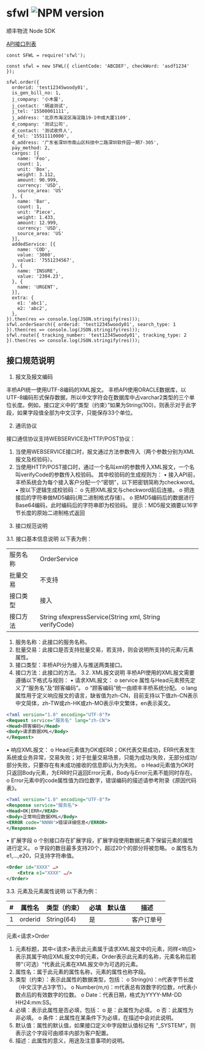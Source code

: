 # sfwl ![NPM version](https://badge.fury.io/js/sfwl.png)
顺丰物流 Node SDK

[API接口列表](https://qiao.sf-express.com/pages/developDoc/index.html?level2=296618&level3=890150&level4=973438)

```JS
const SFWL = require('sfwl');

const sfwl = new SFWL({ clientCode: 'ABCDEF', checkWord: 'asdf1234' });

sfwl.order({
  orderid: 'test12345woody01',
  is_gen_bill_no: 1,
  j_company: '小木屋',
  j_contact: '胡迪测试',
  j_tel: '15500001111',
  j_address: '北京市海淀区海淀路19-1中成大厦1109',
  d_company: '测试公司',
  d_contact: '测试收件人',
  d_tel: '15511110000',
  d_address: '广东省深圳市南山区科技中二路深圳软件园一期7-305',
  pay_method: 2,
  cargos: [{
    name: 'Foo',
    count: 1,
    unit: 'Box',
    weight: 3.112,
    amount: 90.999,
    currency: 'USD',
    source_area: 'US'
  }, {
    name: 'Bar',
    count: 1,
    unit: 'Piece',
    weight: 1.433,
    amount: 12.999,
    currency: 'USD',
    source_area: 'US'
  }],
  addedService: [{
    name: 'COD',
    value: '3000',
    value1: '7551234567',
  }, {
    name: 'INSURE',
    value: '2304.23',
  }, {
    name: 'URGENT',
  }],
  extra: {
    e1: 'abc1',
    e2: 'abc2',
  },
}).then(res => console.log(JSON.stringify(res)));
sfwl.orderSearch({ orderid: 'test12345woody01', search_type: 1 }).then(res => console.log(JSON.stringify(res)));
sfwl.route({ tracking_number: 'test12345woody01', tracking_type: 2 }).then(res => console.log(JSON.stringify(res)));
```

## 接口规范说明

1. 报文及报文编码

丰桥API统一使用UTF-8编码的XML报文。
丰桥API使用ORACLE数据库，以UTF-8编码形式保存数据，所以中文字符会在数据库中占varchar2类型的三个单位长度。例如，接口定义中的“类型（约束）”如果为String(100)，则表示对于此字段，如果字段值全部为中文汉字，只能保存33个单位。

2. 通讯协议

接口通信协议支持WEBSERVICE及HTTP/POST协议：
1) 当使用WEBSERVICE接口时，报文通过方法参数传入（两个参数分别为XML报文及校验码）。
2) 当使用HTTP/POST接口时，通过一个名叫xml的参数传入XML报文，一个名叫verifyCode的参数传入校验码。
其中校验码的生成规则为：
• 接入API前，丰桥系统会为每个接入客户分配一个“密钥”，以下把密钥简称为checkword。
• 按以下逻辑生成校验码：
o 先把XML报文与checkword前后连接。
o 把连接后的字符串做MD5编码(用二进制格式存储）。
o 把MD5编码后的数据进行Base64编码，此时编码后的字符串即为校验码。
提示：MD5报文摘要以16字节长度的原始二进制格式返回

3. 接口规范说明

3.1. 接口基本信息说明
以下表为例：

|  |  |
| --- | --- |
| 服务名称 | OrderService |
| 批量交易 | 不支持  |
| 接口类型 | 接入 |
| 接口方法 | String sfexpressService(String xml, String verifyCode) |

1) 服务名称：此接口的服务名称。
2) 批量交易：此接口是否支持批量交易，若支持，则会说明所支持的元素/元素属性。
3) 接口类型：丰桥API分为接入与推送两类接口。
4) 接口方法：此接口的方法。
3.2. XML报文说明
丰桥API使用的XML报文需要遵循以下格式与规则：
• 请求XML报文：
o service 属性与Head元素预先定义了“服务名”及“顾客编码”。
o “顾客编码”统一由顺丰丰桥系统分配。
o lang属性用于定义响应报文的语言，缺省值为zh-CN，目前支持以下值zh-CN表示中文简体，zh-TW或zh-HK或zh-MO表示中文繁体，en表示英文。

```XML
<?xml version="1.0" encoding="UTF-8"?>
<Request service="服务名" lang="zh-CN">
<Head>顾客编码</Head>
<Body>请求数据XML</Body>
</Request>
```

• 响应XML报文：
o Head元素值为OK或ERR；OK代表交易成功，ERR代表发生系统或业务异常，交易失败；对于批量交易场景，只能为成功/失败，无部分成功/部分失败，只要存在有未成功接收的信息即认为为失败。
o Head元素值为OK时只返回Body元素，为ERR时只返回Error元素，Body与Error元素不能同时存在。
o Error元素中的code属性值为四位数字，错误编码的描述请参考附录《原因代码表》。

```XML
<?xml version="1.0" encoding="UTF-8"?>
<Response service="服务名">
<Head>OK|ERR</HEAD>
<Body>正常响应数据XML</Body>
<ERROR code="NNNN">错误详细信息</ERROR>
</Response>
```

• 扩展字段
o 个别接口存在扩展字段，扩展字段使用数据元素下保留元素<Extra>的属性进行定义。
o 字段的数目最多支持20个，超过20个的部分将被忽略。
o 属性名为e1,…,e20，只支持字符串值。

```XML
<Order id="XXXX" …>
    <Extra e1="XXXX" …/>
</Order>
```

3.3. 元素及元素属性说明
以下表为例：

| # | 属性名 | 类型（约束） | 必填 | 默认值 | 描述 |
| --- | --- | --- | --- | --- | --- |
| 1 | orderid | String(64) | 是 |  | 客户订单号 |

元素<请求>Order

1) 元素标题，其中<请求>表示此元素属于请求XML报文中的元素，同样<响应>表示其属于响应XML报文中的元素，Order表示此元素的名称，元素名称后若带“（可选）“代表此元素在XML报文中为可选的元素。
2) 属性名：属于此元素的属性名称，元素的属性也称字段。
3) 类型（约束）：表示此属性的数据类型，包括：
o String(n)：n代表字节长度（中文汉字占3字节）。
o Number(m,n)：m代表总有效数字的位数，n代表小数点后的有效数字的位数。
o Date：代表日期，格式为YYYY-MM-DD HH24:mm:SS。
4) 必填：表示此属性是否必填，包括：
o 是：此属性为必填。
o 否：此属性为非必填。
o 条件：此属性在某条件下为必填，在描述中会对此说明。
5) 默认值：属性的默认值，如果接口定义中字段默认值标记有 “_SYSTEM”，则表示这个字段可由顺丰内部为客户配置。
6) 描述：此属性的意义，用途及注意事项的说明。
